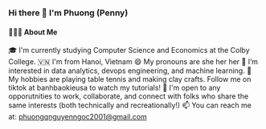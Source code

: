 ### Hi there 👋 I'm Phuong (Penny)

<!--
**phuong-nguyen-ngoc/phuong-nguyen-ngoc** is a ✨ _special_ ✨ repository because its `README.md` (this file) appears on your GitHub profile.

Here are some ideas to get you started:

- 🔭 I’m currently working on ...
- 🌱 I’m currently learning ...
- 👯 I’m looking to collaborate on ...
- 🤔 I’m looking for help with ...
- 💬 Ask me about ...
- 📫 How to reach me: ...
- 😄 Pronouns: ...
- ⚡ Fun fact: ...
-->
#### 👨🏻‍💻  About Me
🎓  I'm currently studying Computer Science and Economics at the Colby College.
🇻🇳  I'm from Hanoi, Vietnam 
😄  My pronouns are she her her
🌱  I’m interested in data analytics, devops engineering, and machine learning.
👀  My hobbies are playing table tennis and making clay crafts. Follow me on tiktok at banhbaokieusa to watch my tutorials!
🔭  I'm open to any opporutnities to work, collaborate, and connect with folks who share the same interests (both technically and recreationally!)
📫  You can reach me at: phuongqnguyenngoc2001@gmail.com






